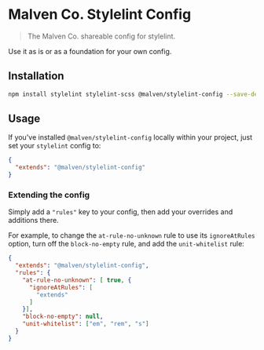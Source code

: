 # Malven Co. Stylelint Config

> The Malven Co. shareable config for stylelint.

Use it as is or as a foundation for your own config.

## Installation

```bash
npm install stylelint stylelint-scss @malven/stylelint-config --save-dev
```

## Usage

If you've installed `@malven/stylelint-config` locally within your project, just set your `stylelint` config to:

```json
{
  "extends": "@malven/stylelint-config"
}
```

### Extending the config

Simply add a `"rules"` key to your config, then add your overrides and additions there.

For example, to change the `at-rule-no-unknown` rule to use its `ignoreAtRules` option, turn off the `block-no-empty` rule, and add the `unit-whitelist` rule:

```json
{
  "extends": "@malven/stylelint-config",
  "rules": {
    "at-rule-no-unknown": [ true, {
      "ignoreAtRules": [
        "extends"
      ]
    }],
    "block-no-empty": null,
    "unit-whitelist": ["em", "rem", "s"]
  }
}
```

